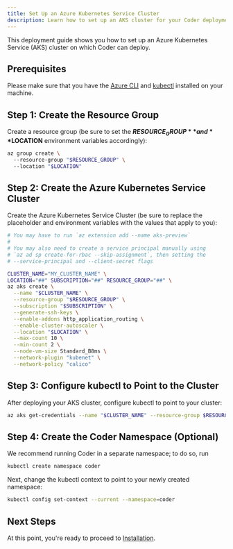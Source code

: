 ```yaml
---
title: Set Up an Azure Kubernetes Service Cluster
description: Learn how to set up an AKS cluster for your Coder deployment.
---
```

This deployment guide shows you how to set up an Azure Kubernetes Service (AKS)
cluster on which Coder can deploy.

## Prerequisites

Please make sure that you have the [Azure
CLI](https://docs.microsoft.com/en-us/cli/azure/?view=azure-cli-latest) and
[kubectl](https://kubernetes.io/docs/tasks/tools/install-kubectl/) installed on
your machine.

## Step 1: Create the Resource Group

Create a resource group (be sure to set the **$RESOURCE_GROUP** and
**$LOCATION** environment variables accordingly):

```bash
az group create \ 
  --resource-group "$RESOURCE_GROUP" \ 
  --location "$LOCATION"
```

## Step 2: Create the Azure Kubernetes Service Cluster

Create the Azure Kubernetes Service Cluster (be sure to replace the placeholder
and environment variables with the values that apply to you):

```bash
# You may have to run `az extension add --name aks-preview`
#
# You may also need to create a service principal manually using
# `az ad sp create-for-rbac --skip-assignment`, then setting the
# --service-principal and --client-secret flags

CLUSTER_NAME="MY_CLUSTER_NAME" \
LOCATION="##" SUBSCRIPTION="##" RESOURCE_GROUP="##" \
az aks create \
  --name "$CLUSTER_NAME" \
  --resource-group "$RESOURCE_GROUP" \
  --subscription "$SUBSCRIPTION" \
  --generate-ssh-keys \
  --enable-addons http_application_routing \
  --enable-cluster-autoscaler \
  --location "$LOCATION" \
  --max-count 10 \
  --min-count 2 \
  --node-vm-size Standard_B8ms \
  --network-plugin "kubenet" \
  --network-policy "calico"
```

## Step 3: Configure kubectl to Point to the Cluster

After deploying your AKS cluster, configure kubectl to point to your cluster:

```bash
az aks get-credentials --name "$CLUSTER_NAME" --resource-group $RESOURCE_GROUP"
```

## Step 4: Create the Coder Namespace (Optional)

We recommend running Coder in a separate namespace; to do so, run

```bash
kubectl create namespace coder
```

Next, change the kubectl context to point to your newly created namespace:

```bash
kubectl config set-context --current --namespace=coder
```

## Next Steps

At this point, you're ready to proceed to [Installation](../installation.md).
